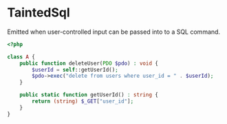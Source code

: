 # TaintedSql

Emitted when user-controlled input can be passed into to a SQL command.

```php
<?php

class A {
    public function deleteUser(PDO $pdo) : void {
        $userId = self::getUserId();
        $pdo->exec("delete from users where user_id = " . $userId);
    }

    public static function getUserId() : string {
        return (string) $_GET["user_id"];
    }
}
```
